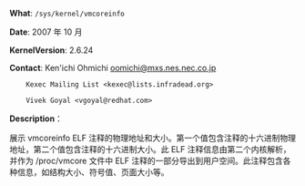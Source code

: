 **What**: `/sys/kernel/vmcoreinfo`

**Date**: 2007 年 10 月

**KernelVersion**: 2.6.24

**Contact**: Ken'ichi Ohmichi <oomichi@mxs.nes.nec.co.jp>

        Kexec Mailing List <kexec@lists.infradead.org>

        Vivek Goyal <vgoyal@redhat.com>

**Description**：

展示 vmcoreinfo ELF 注释的物理地址和大小。第一个值包含注释的十六进制物理地址，第二个值包含注释的十六进制大小。此 ELF 注释信息由第二个内核解析，并作为 /proc/vmcore 文件中 ELF 注释的一部分导出到用户空间。此注释包含各种信息，如结构大小、符号值、页面大小等。